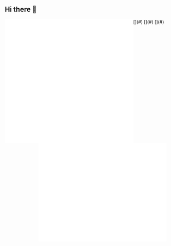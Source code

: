 ## Hi there 👋
<div>
    [<img align="left" width="400" alt="Languages" src="metrics.svg">](#)
    [<img align="right" width="400" alt="Achievements" src="metrics.plugin.achievements.compact.svg">](#)
    [<img align="right" width="400" alt="Achievements more" src="metrics.plugin.achievements.svg">](#)
</div>




